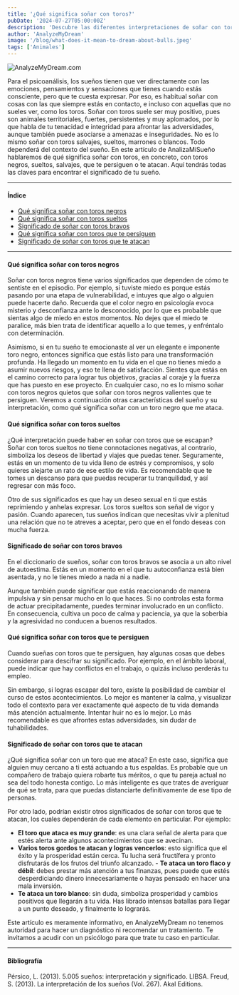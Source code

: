 ```yaml
---
title: '¿Qué significa soñar con toros?'
pubDate: '2024-07-27T05:00:00Z'
description: 'Descubre las diferentes interpretaciones de soñar con toros, desde la fuerza y ​​la tenacidad hasta las amenazas e inseguridades.'
author: 'AnalyzeMyDream'
image: '/blog/what-does-it-mean-to-dream-about-bulls.jpeg'
tags: ['Animales']
---
```


![AnalyzeMyDream.com](/blog/what-does-it-mean-to-dream-about-bulls.jpeg)

Para el psicoanálisis, los sueños tienen que ver directamente con las emociones, pensamientos y sensaciones que tienes cuando estás consciente, pero que te cuesta expresar. Por eso, es habitual soñar con cosas con las que siempre estás en contacto, e incluso con aquellas que no sueles ver, como los toros. Soñar con toros suele ser muy positivo, pues son animales territoriales, fuertes, persistentes y muy aplomados, por lo que habla de tu tenacidad e integridad para afrontar las adversidades, aunque también puede asociarse a amenazas e inseguridades. No es lo mismo soñar con toros salvajes, sueltos, marrones o blancos. Todo dependerá del contexto del sueño. En este artículo de AnalizaMiSueño hablaremos de qué significa soñar con toros, en concreto, con toros negros, sueltos, salvajes, que te persiguen o te atacan. Aquí tendrás todas las claves para encontrar el significado de tu sueño.

---

#### Índice

- [Qué significa soñar con toros negros](#que-significa-soñar-con-toros-negros)
- [Qué significa soñar con toros sueltos](#que-significa-soñar-con-toros-sueltos)
- [Significado de soñar con toros bravos](#significado-de-soñar-con-toros-bravos)
- [Qué significa soñar con toros que te persiguen](#que-significa-soñar-con-toros-que-te-persiguen)
- [Significado de soñar con toros que te atacan](#significado-de-soñar-con-toros-que-te-atacan)

---

#### Qué significa soñar con toros negros

Soñar con toros negros tiene varios significados que dependen de cómo te sentiste en el episodio. Por ejemplo, si tuviste miedo es porque estás pasando por una etapa de vulnerabilidad, e intuyes que algo o alguien puede hacerte daño. Recuerda que el color negro en psicología evoca misterio y desconfianza ante lo desconocido, por lo que es probable que sientas algo de miedo en estos momentos. No dejes que el miedo te paralice, más bien trata de identificar aquello a lo que temes, y enfréntalo con determinación. 

Asimismo, si en tu sueño te emocionaste al ver un elegante e imponente toro negro, entonces significa que estás listo para una transformación profunda. Ha llegado un momento en tu vida en el que no tienes miedo a asumir nuevos riesgos, y eso te llena de satisfacción. Sientes que estás en el camino correcto para lograr tus objetivos, gracias al coraje y la fuerza que has puesto en ese proyecto. En cualquier caso, no es lo mismo soñar con toros negros quietos que soñar con toros negros valientes que te persiguen. Veremos a continuación otras características del sueño y su interpretación, como qué significa soñar con un toro negro que me ataca. 

#### Qué significa soñar con toros sueltos

¿Qué interpretación puede haber en soñar con toros que se escapan? Soñar con toros sueltos no tiene connotaciones negativas, al contrario, simboliza los deseos de libertad y viajes que puedas tener. Seguramente, estás en un momento de tu vida lleno de estrés y compromisos, y solo quieres alejarte un rato de ese estilo de vida. Es recomendable que te tomes un descanso para que puedas recuperar tu tranquilidad, y así regresar con más foco.

Otro de sus significados es que hay un deseo sexual en ti que estás reprimiendo y anhelas expresar. Los toros sueltos son señal de vigor y pasión. Cuando aparecen, tus sueños indican que necesitas vivir a plenitud una relación que no te atreves a aceptar, pero que en el fondo deseas con mucha fuerza.

#### Significado de soñar con toros bravos

En el diccionario de sueños, soñar con toros bravos se asocia a un alto nivel de autoestima. Estás en un momento en el que tu autoconfianza está bien asentada, y no le tienes miedo a nada ni a nadie. 

Aunque también puede significar que estás reaccionando de manera impulsiva y sin pensar mucho en lo que haces. Si no controlas esta forma de actuar precipitadamente, puedes terminar involucrado en un conflicto. En consecuencia, cultiva un poco de calma y paciencia, ya que la soberbia y la agresividad no conducen a buenos resultados. 

#### Qué significa soñar con toros que te persiguen

Cuando sueñas con toros que te persiguen, hay algunas cosas que debes considerar para descifrar su significado. Por ejemplo, en el ámbito laboral, puede indicar que hay conflictos en el trabajo, o quizás incluso perderás tu empleo. 

Sin embargo, si logras escapar del toro, existe la posibilidad de cambiar el curso de estos acontecimientos. Lo mejor es mantener la calma, y ​​visualizar todo el contexto para ver exactamente qué aspecto de tu vida demanda más atención actualmente. Intentar huir no es lo mejor. Lo más recomendable es que afrontes estas adversidades, sin dudar de tuhabilidades.

#### Significado de soñar con toros que te atacan

¿Qué significa soñar con un toro que me ataca? En este caso, significa que alguien muy cercano a ti está actuando a tus espaldas. Es probable que un compañero de trabajo quiera robarte tus méritos, o que tu pareja actual no sea del todo honesta contigo. Lo más inteligente es que trates de averiguar de qué se trata, para que puedas distanciarte definitivamente de ese tipo de personas.

Por otro lado, podrían existir otros significados de soñar con toros que te atacan, los cuales dependerán de cada elemento en particular. Por ejemplo:

- **El toro que ataca es muy grande**: es una clara señal de alerta para que estés alerta ante algunos acontecimientos que se avecinan.
- **Varios toros gordos te atacan y logras vencerlos**: esto significa que el éxito y la prosperidad están cerca. Tu lucha será fructífera y pronto disfrutarás de los frutos del triunfo alcanzado. - **Te ataca un toro flaco y débil**: debes prestar más atención a tus finanzas, pues puede que estés desperdiciando dinero innecesariamente o hayas pensado en hacer una mala inversión.
- **Te ataca un toro blanco**: sin duda, simboliza prosperidad y cambios positivos que llegarán a tu vida. Has librado intensas batallas para llegar a un punto deseado, y finalmente lo lograrás.

Este artículo es meramente informativo, en AnalyzeMyDream no tenemos autoridad para hacer un diagnóstico ni recomendar un tratamiento. Te invitamos a acudir con un psicólogo para que trate tu caso en particular.

---

#### Bibliografía

Pérsico, L. (2013). 5.005 sueños: interpretación y significado. LIBSA. 
Freud, S. (2013). La interpretación de los sueños (Vol. 267). Akal Editions.